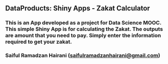 
## DataProducts: Shiny Apps - Zakat Calculator
### This is an App developed as a project for Data Science MOOC. This simple Shiny App is for calculating the Zakat. The outputs are amount that you need to pay. Simply enter the information required to get your zakat.
### Saiful Ramadzan Hairani (saifulramadzanhairani@gmail.com)

